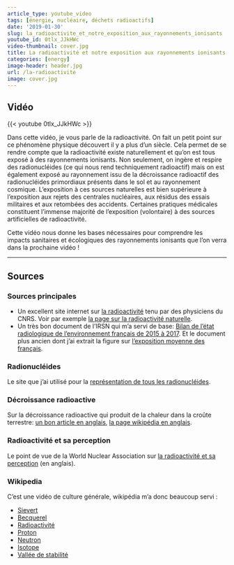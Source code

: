 ```yaml
---
article_type: youtube_video
tags: [énergie, nucléaire, déchets radioactifs]
date: '2019-01-30'
slug: la_radioactivite_et_notre_exposition_aux_rayonnements_ionisants
youtube_id: 0tlx_JJkHWc
video-thumbnail: cover.jpg
title: La radioactivité et notre exposition aux rayonnements ionisants
categories: [energy]
image-header: header.jpg
url: /la-radioactivite
image: cover.jpg
---
```


## Vidéo

{{< youtube 0tlx_JJkHWc >}}

Dans cette vidéo, je vous parle de la radioactivité. On fait un petit
point sur ce phénomène physique découvert il y a plus d’un siècle. Cela
permet de se rendre compte que la radioactivité existe naturellement et
qu’on est tous exposé à des rayonnements ionisants. Non seulement, on
ingère et respire des radionucléides (ce qui nous rend techniquement
radioactif) mais on est également exposé au rayonnement issu de la
décroissance radioactif des radionucléides primordiaux présents dans le
sol et au rayonnement cosmique. L’exposition à ces sources naturelles est
bien supérieure à l’exposition aux rejets des centrales nucléaires, aux
résidus des essais militaires et aux retombées des accidents. Certaines
pratiques médicales constituent l’immense majorité de l’exposition
(volontaire) à des sources artificielles de radioactivité.

Cette vidéo nous donne les bases nécessaires pour comprendre les impacts
sanitaires et écologiques des rayonnements ionisants que l’on verra dans
la prochaine vidéo !


<hr>

## Sources

### Sources principales

- Un excellent site internet sur [la radioactivité](http://www.laradioactivite.com/) tenu par des physiciens du CNRS. Voir par exemple [la page sur la radioactivité naturelle](http://www.laradioactivite.com/site/pages/RadioNaturelle.htm).
- Un très bon document de l’IRSN qui m’a servi de base: [Bilan de l’état radiologique de l’environnement français de 2015 à 2017](https://www.irsn.fr/FR/expertise/rapports_expertise/Documents/environnement/IRSN-ENV_Bilan-Radiologique-France-2015-2017.pdf). Et le document plus ancien dont j’ai extrait la figure sur [l’exposition moyenne des français](https://www.irsn.fr/FR/expertise/rapports_expertise/Documents/environnement/IRSN_Analyse-impact-Fukushima-France_012012.PDF).

### Radionucléides

Le site que j’ai utilisé pour la [représentation de tous les radionucléides](https://www.nndc.bnl.gov/nudat2/reCenter.jsp?z=90&n=142).

### Décroissance radioactive

Sur la décroissance radioactive qui produit de la chaleur dans la croûte terrestre: [un bon article en anglais](https://physicsworld.com/a/radioactive-decay-accounts-for-half-of-earths-heat/), [la page wikipédia en anglais](https://en.wikipedia.org/wiki/Earth%27s_internal_heat_budget).  

### Radioactivité et sa perception
  
Le point de vue de la World Nuclear Association sur [la radioactivité et sa
perception](http://www.world-nuclear-news.org/Articles/Demystifying-radiation-the-nemesis-of-nuclear-ener)
(en anglais).

### Wikipedia

C’est une vidéo de culture générale, wikipédia m’a donc beaucoup servi :

- [Sievert](https://fr.wikipedia.org/wiki/Sievert)
- [Becquerel](https://fr.wikipedia.org/wiki/Becquerel)
- [Radioactivité](https://fr.wikipedia.org/wiki/Radioactivit%C3%A9)
- [Proton](https://fr.wikipedia.org/wiki/Proton)
- [Neutron](https://fr.wikipedia.org/wiki/Neutron)
- [Isotope](https://fr.wikipedia.org/wiki/Isotope)
- [Vallée de stabilité](https://fr.wikipedia.org/wiki/Vall%C3%A9e_de_stabilit%C3%A9)
